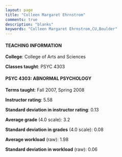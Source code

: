 ```yaml
---
layout: page
title: "Colleen Margaret Ehrnstrom" 
comments: true
description: "blanks"
keywords: "Colleen Margaret Ehrnstrom,CU,Boulder"
---
```

<head>
<script src="https://ajax.googleapis.com/ajax/libs/jquery/2.1.3/jquery.min.js"></script>
<script src="https://dl.dropboxusercontent.com/s/pc42nxpaw1ea4o9/highcharts.js?dl=0"></script>
<!-- <script src="../assets/js/highcharts.js"></script> -->
<style type="text/css">@font-face {
	font-family: "Bebas Neue";
	src: url(https://www.filehosting.org/file/details/544349/BebasNeue Regular.otf) format("opentype");
	}
	h1.Bebas { 
		font-family: "Bebas Neue", Verdana, Tahoma;
	}
</style>
</head>
	   
#### TEACHING INFORMATION

**College**: College of Arts and Sciences

**Classes taught**: PSYC 4303

#### PSYC 4303: ABNORMAL PSYCHOLOGY

**Terms taught**: Fall 2007, Spring 2008

**Instructor rating**: 5.58

**Standard deviation in instructor rating**: 0.13

**Average grade** (4.0 scale): 3.2

**Standard deviation in grades** (4.0 scale): 0.08

**Average workload** (raw): 1.98

**Standard deviation in workload** (raw): 0.06

